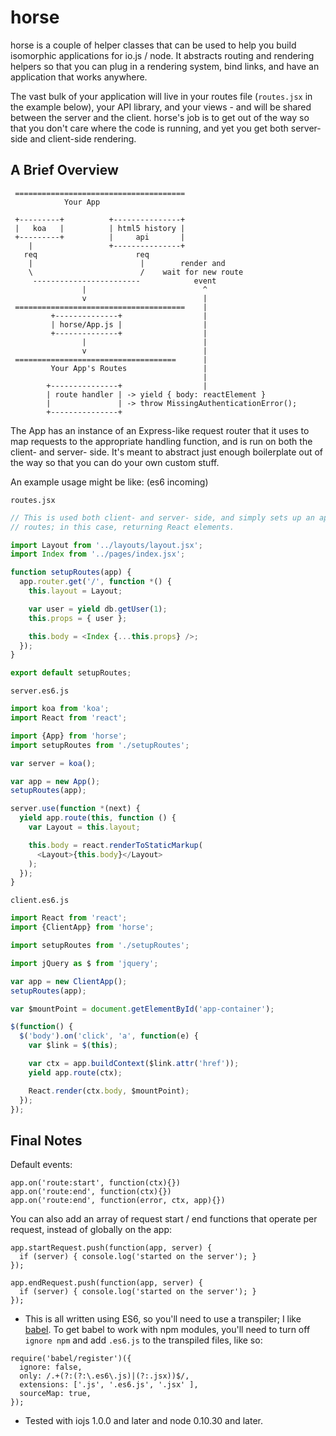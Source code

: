 horse
=====

horse is a couple of helper classes that can be used to help you build isomorphic
applications for io.js / node. It abstracts routing and rendering helpers so
that you can plug in a rendering system, bind links, and have an application
that works anywhere.

The vast bulk of your application will live in your routes file (`routes.jsx`
in the example below), your API library, and your views - and will be shared
between the server and the client. horse's job is to get out of the way so that
you don't care where the code is running, and yet you get both server-side and
client-side rendering.

A Brief Overview
----------------

```
 ======================================
            Your App

 +---------+          +---------------+
 |   koa   |          | html5 history |
 +---------+          |     api       |
    |                 +---------------+
   req                      req
    |                        |        render and
    \                        /    wait for new route
     ------------------------            event
                |                          ^
                v                          |
 ======================================    |
         +--------------+                  |
         | horse/App.js |                  |
         +--------------+                  |
                |                          |
                v                          |
 ====================================      |
         Your App's Routes                 |
                                           |
        +---------------+                  |
        | route handler | -> yield { body: reactElement }
        |               | -> throw MissingAuthenticationError();
        +---------------+
```

The App has an instance of an Express-like request router that it uses to map
requests to the appropriate handling function, and is run on both the client-
and server- side. It's meant to abstract just enough boilerplate out of the
way so that you can do your own custom stuff.

An example usage might be like: (es6 incoming)

`routes.jsx`

```javascript
// This is used both client- and server- side, and simply sets up an app with
// routes; in this case, returning React elements.

import Layout from '../layouts/layout.jsx';
import Index from '../pages/index.jsx';

function setupRoutes(app) {
  app.router.get('/', function *() {
    this.layout = Layout;

    var user = yield db.getUser(1);
    this.props = { user };

    this.body = <Index {...this.props} />;
  });
}

export default setupRoutes;
```


`server.es6.js`

```javascript
import koa from 'koa';
import React from 'react';

import {App} from 'horse';
import setupRoutes from './setupRoutes';

var server = koa();

var app = new App();
setupRoutes(app);

server.use(function *(next) {
  yield app.route(this, function () {
    var Layout = this.layout;

    this.body = react.renderToStaticMarkup(
      <Layout>{this.body}</Layout>
    );
  });
}
```

`client.es6.js`

```javascript
import React from 'react';
import {ClientApp} from 'horse';

import setupRoutes from './setupRoutes';

import jQuery as $ from 'jquery';

var app = new ClientApp();
setupRoutes(app);

var $mountPoint = document.getElementById('app-container');

$(function() {
  $('body').on('click', 'a', function(e) {
    var $link = $(this);

    var ctx = app.buildContext($link.attr('href'));
    yield app.route(ctx);

    React.render(ctx.body, $mountPoint);
  });
});

```


Final Notes
-----------

Default events:

```
app.on('route:start', function(ctx){})
app.on('route:end', function(ctx){})
app.on('route:end', function(error, ctx, app){})
```

You can also add an array of request start / end functions that operate per
request, instead of globally on the app:

```
app.startRequest.push(function(app, server) {
  if (server) { console.log('started on the server'); }
});

app.endRequest.push(function(app, server) {
  if (server) { console.log('started on the server'); }
});
```


* This is all written using ES6, so you'll need to use a transpiler; I like
[babel](http://babeljs.io). To get babel to work with npm modules, you'll
need to turn off `ignore npm` and add `.es6.js` to the transpiled files, like
so:

```
require('babel/register')({
  ignore: false,
  only: /.+(?:(?:\.es6\.js)|(?:.jsx))$/,
  extensions: ['.js', '.es6.js', '.jsx' ],
  sourceMap: true,
});
```

* Tested with iojs 1.0.0 and later and node 0.10.30 and later.
